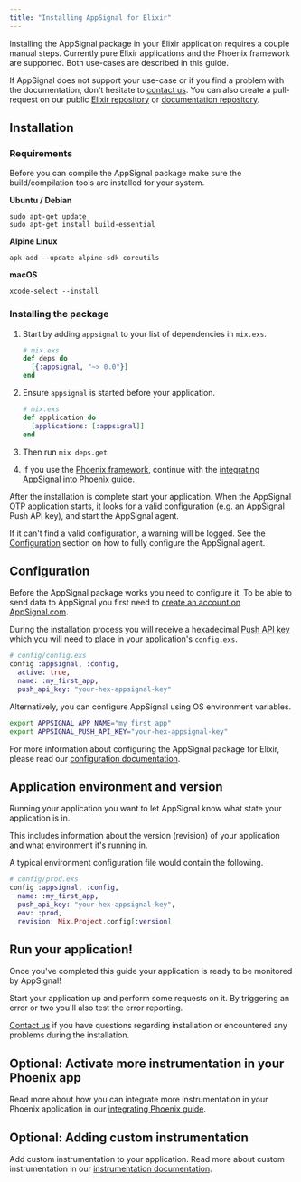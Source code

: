 ```yaml
---
title: "Installing AppSignal for Elixir"
---
```


Installing the AppSignal package in your Elixir application requires a couple
manual steps. Currently pure Elixir applications and the Phoenix framework are
supported. Both use-cases are described in this guide.

If AppSignal does not support your use-case or if you find a problem with the
documentation, don't hesitate to [contact us][support]. You can also create a
pull-request on our public [Elixir repository][elixir-repo] or [documentation
repository][docs-repo].

## Installation

### Requirements

Before you can compile the AppSignal package make sure the build/compilation
tools are installed for your system.

**Ubuntu / Debian**

```
sudo apt-get update
sudo apt-get install build-essential
```

**Alpine Linux**

```
apk add --update alpine-sdk coreutils
```

**macOS**

```
xcode-select --install
```

### Installing the package

1. Start by adding `appsignal` to your list of dependencies in `mix.exs`.

    ```elixir
    # mix.exs
    def deps do
      [{:appsignal, "~> 0.0"}]
    end
    ```

2. Ensure `appsignal` is started before your application.

    ```elixir
    # mix.exs
    def application do
      [applications: [:appsignal]]
    end
    ```

3. Then run `mix deps.get`

4. If you use the [Phoenix framework][phoenix], continue with the [integrating
   AppSignal into Phoenix](/elixir/integrations/phoenix.html) guide.

After the installation is complete start your application. When the AppSignal
OTP application starts, it looks for a valid configuration (e.g. an AppSignal
Push API key), and start the AppSignal agent.

If it can't find a valid configuration, a warning will be logged. See
the [Configuration](#configuration) section on how to fully configure the
AppSignal agent.

## Configuration

Before the AppSignal package works you need to configure it. To be able to send
data to AppSignal you first need to [create an account on
AppSignal.com](https://appsignal.com/users/sign_up).

During the installation process you will receive a hexadecimal [Push API
key](/appsignal/terminology.html#push-api-key) which you will need to place in
your application's `config.exs`.

```elixir
# config/config.exs
config :appsignal, :config,
  active: true,
  name: :my_first_app,
  push_api_key: "your-hex-appsignal-key"
```

Alternatively, you can configure AppSignal using OS environment variables.

```sh
export APPSIGNAL_APP_NAME="my_first_app"
export APPSIGNAL_PUSH_API_KEY="your-hex-appsignal-key"
```

For more information about configuring the AppSignal package for Elixir, please
read our [configuration documentation](/elixir/configuration/index.html).

## Application environment and version

Running your application you want to let AppSignal know what state your
application is in.

This includes information about the version (revision) of your application and
what environment it's running in.

A typical environment configuration file would contain the following.

```elixir
# config/prod.exs
config :appsignal, :config,
  name: :my_first_app,
  push_api_key: "your-hex-appsignal-key",
  env: :prod,
  revision: Mix.Project.config[:version]
```

## Run your application!

Once you've completed this guide your application is ready to be monitored by
AppSignal!

Start your application up and perform some requests on it. By triggering an
error or two you'll also test the error reporting.

[Contact us][support] if you have questions regarding installation or
encountered any problems during the installation.

## Optional: Activate more instrumentation in your Phoenix app

Read more about how you can integrate more instrumentation in your Phoenix
application in our [integrating Phoenix
guide](/elixir/integrations/phoenix.html).

## Optional: Adding custom instrumentation

Add custom instrumentation to your application. Read more about custom
instrumentation in our [instrumentation
documentation](/elixir/instrumentation/index.html).

[support]: mailto:support@appsignal.com
[elixir-repo]: https://github.com/appsignal/appsignal-elixir
[docs-repo]: https://github.com/appsignal/appsignal-docs
[phoenix]: http://www.phoenixframework.org/
